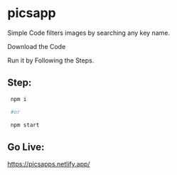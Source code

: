 # picsapp

Simple Code filters images by searching any key name.

Download the Code 

Run it by Following the Steps.

## Step:

```bash
 npm i 

 #or

 npm start
```
## Go Live:

https://picsapps.netlify.app/
